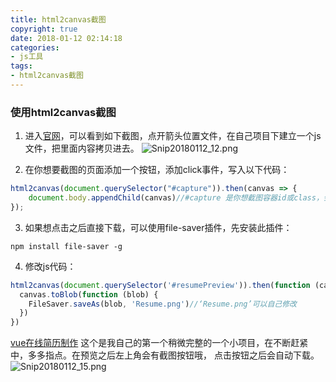 ```yaml
---
title: html2canvas截图
copyright: true
date: 2018-01-12 02:14:18
categories: 
- js工具
tags:
- html2canvas截图
---
```

### 使用html2canvas截图
1. 进入[官网](http://html2canvas.hertzen.com/)，可以看到如下截图，点开箭头位置文件，在自己项目下建立一个js文件，把里面内容拷贝进去。
![Snip20180112_12.png](https://i.loli.net/2018/01/12/5a57aa8755285.png)
<!--more-->
2. 在你想要截图的页面添加一个按钮，添加click事件，写入以下代码：
~~~js
html2canvas(document.querySelector("#capture")).then(canvas => {
    document.body.appendChild(canvas)//#capture 是你想截图容器id或class，会把次id或class里面的内容都截图
});
~~~
3. 如果想点击之后直接下载，可以使用file-saver插件，先安装此插件：
~~~
npm install file-saver -g
~~~
4. 修改js代码：
~~~js
html2canvas(document.querySelector('#resumePreview')).then(function (canvas) {
  canvas.toBlob(function (blob) {
    FileSaver.saveAs(blob, 'Resume.png')//‘Resume.png’可以自己修改
  })
})
~~~
[vue在线简历制作](http://www.jirengujack.cn/vue-resume/dist/#/) 这个是我自己的第一个稍微完整的一个小项目，在不断赶紧中，多多指点。在预览之后左上角会有截图按钮哦，
点击按钮之后会自动下载。
![Snip20180112_15.png](https://i.loli.net/2018/01/12/5a57aef8ae021.png)